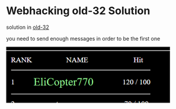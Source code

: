 # Webhacking old-32 Solution

solution in [old-32](./old-32.py)

you need to send enough messages in order to be the first one

![example](image-1.png)
